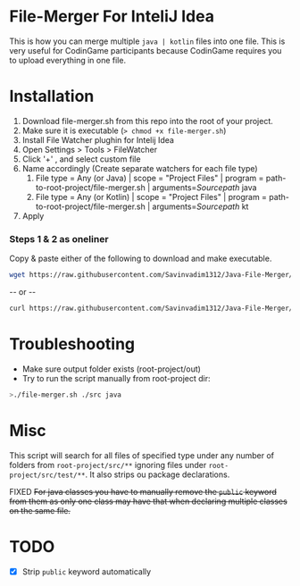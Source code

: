 # File-Merger For InteliJ Idea
This is how you can merge multiple `java | kotlin` files into one file. This is very useful for CodinGame participants because CodinGame requires you to upload everything in one file.

# Installation
1) Download file-merger.sh from this repo into the root of your project.
2) Make sure it is executable (`> chmod +x file-merger.sh`)
3) Install File Watcher plughin for Intelij Idea
4) Open Settings > Tools > FileWatcher
5) Click '+' , and select custom file
6) Name accordingly (Create separate watchers for each file type)
   1) File type = Any (or Java) | scope = "Project Files" | program = path-to-root-project/file-merger.sh | arguments=$Sourcepath$ java
   2) File type = Any (or Kotlin) | scope = "Project Files" | program = path-to-root-project/file-merger.sh | arguments=$Sourcepath$ kt
7) Apply

### Steps 1 & 2 as oneliner
Copy & paste either of the following to download and make executable.
```bash
wget https://raw.githubusercontent.com/Savinvadim1312/Java-File-Merger/master/file-merger.sh && chmod +x file-merger.sh
```
-- or --
```bash
curl https://raw.githubusercontent.com/Savinvadim1312/Java-File-Merger/master/file-merger.sh -o file-merger.sh && chmod +x file-merger.sh
```

# Troubleshooting
- Make sure output folder exists (root-project/out)
- Try to run the script manually from root-project dir:
```bash
>./file-merger.sh ./src java
```

# Misc
This script will search for all files of specified type under any number of folders from `root-project/src/**` ignoring files under `root-project/src/test/**`.
It also strips ou package declarations.

FIXED ~~For java classes you have to manually remove the `public` keyword from them as only one class may have that when declaring multiple classes on the same file.~~

# TODO
- [x] Strip `public` keyword automatically
